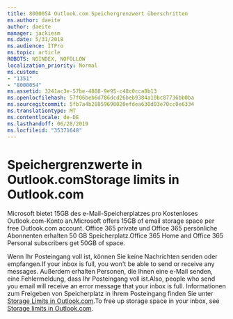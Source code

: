 ```yaml
---
title: 8000054 Outlook.com Speichergrenzwert überschritten
ms.author: daeite
author: daeite
manager: jackiesm
ms.date: 5/31/2018
ms.audience: ITPro
ms.topic: article
ROBOTS: NOINDEX, NOFOLLOW
localization_priority: Normal
ms.custom:
- "1351"
- "8000054"
ms.assetid: 3241ac3e-57be-4888-9e95-c48c0cca8b13
ms.openlocfilehash: 57f06beb6d786dcd26beb9384a10bc87736bb0ba
ms.sourcegitcommit: 5fb7a4b28859690020efdea630d03e70cc0e6334
ms.translationtype: MT
ms.contentlocale: de-DE
ms.lasthandoff: 06/28/2019
ms.locfileid: "35371648"
---
```

# <a name="storage-limits-in-outlookcom"></a><span data-ttu-id="39dec-102">Speichergrenzwerte in Outlook.com</span><span class="sxs-lookup"><span data-stu-id="39dec-102">Storage limits in Outlook.com</span></span>

<span data-ttu-id="39dec-103">Microsoft bietet 15GB des e-Mail-Speicherplatzes pro Kostenloses Outlook.com-Konto an.</span><span class="sxs-lookup"><span data-stu-id="39dec-103">Microsoft offers 15GB of email storage space per free Outlook.com account.</span></span> <span data-ttu-id="39dec-104">Office 365 private und Office 365 persönliche Abonnenten erhalten 50 GB Speicherplatz.</span><span class="sxs-lookup"><span data-stu-id="39dec-104">Office 365 Home and Office 365 Personal subscribers get 50GB of space.</span></span>
  
<span data-ttu-id="39dec-105">Wenn Ihr Posteingang voll ist, können Sie keine Nachrichten senden oder empfangen.</span><span class="sxs-lookup"><span data-stu-id="39dec-105">If your inbox is full, you won't be able to send or receive any messages.</span></span> <span data-ttu-id="39dec-106">Außerdem erhalten Personen, die Ihnen eine e-Mail senden, eine Fehlermeldung, dass Ihr Posteingang voll ist.</span><span class="sxs-lookup"><span data-stu-id="39dec-106">Also, people who send you email will receive an error message that your inbox is full.</span></span> <span data-ttu-id="39dec-107">Informationen zum Freigeben von Speicherplatz in Ihrem Posteingang finden Sie unter [Storage Limits in Outlook.com](https://go.microsoft.com/fwlink/p/?linkid=2001900&amp;clcid=0x409).</span><span class="sxs-lookup"><span data-stu-id="39dec-107">To free up storage space in your inbox, see [Storage limits in Outlook.com](https://go.microsoft.com/fwlink/p/?linkid=2001900&amp;clcid=0x409).</span></span>
  